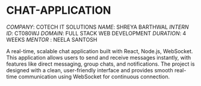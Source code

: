 # CHAT-APPLICATION
*COMPANY*: COTECH IT SOLUTIONS
*NAME*: SHREYA BARTHWAL
*INTERN ID*: CT080WJ
*DOMAIN*: FULL STACK WEB DEVELOPMENT
*DURATION*: 4 WEEKS
*MENTOR* : NEELA SANTOSH

 A real-time, scalable chat application built with  React, Node.js, WebSocket. This application allows users to send and receive messages instantly, with features like direct messaging, group chats, and notifications. The project is designed with a clean, user-friendly interface and provides smooth real-time communication using WebSocket for continuous connection.
